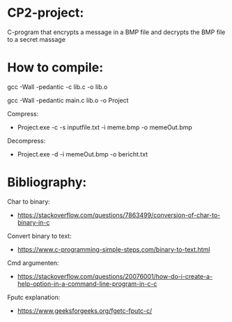 # CP2-project:

C-program that encrypts a message in a BMP file and decrypts the BMP file to a secret massage

# How to compile:

gcc -Wall -pedantic -c lib.c -o lib.o

gcc -Wall -pedantic main.c lib.o -o Project

Compress:
- Project.exe -c -s inputfile.txt -i meme.bmp -o memeOut.bmp

Decompress:
- Project.exe -d -i memeOut.bmp -o bericht.txt


# Bibliography: 

Char to binary:  
- https://stackoverflow.com/questions/7863499/conversion-of-char-to-binary-in-c 

Convert binary to text:
- https://www.c-programming-simple-steps.com/binary-to-text.html 

Cmd argumenten:
- https://stackoverflow.com/questions/20076001/how-do-i-create-a-help-option-in-a-command-line-program-in-c-c 

Fputc explanation:
- https://www.geeksforgeeks.org/fgetc-fputc-c/ 
